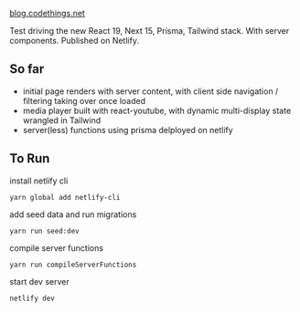 [blog.codethings.net](https://blog.codethings.net)

Test driving the new React 19, Next 15, Prisma, Tailwind stack. With server components. Published on Netlify.

## So far 

- initial page renders with server content, with client side navigation / filtering taking over once loaded
- media player built with react-youtube, with dynamic multi-display state wrangled in Tailwind 
- server(less) functions using prisma delployed on netlify


## To Run
install netlify cli
```
yarn global add netlify-cli
```

add seed data and run migrations
```
yarn run seed:dev
```

compile server functions 
```
yarn run compileServerFunctions
```

start dev server
```
netlify dev                       
```
